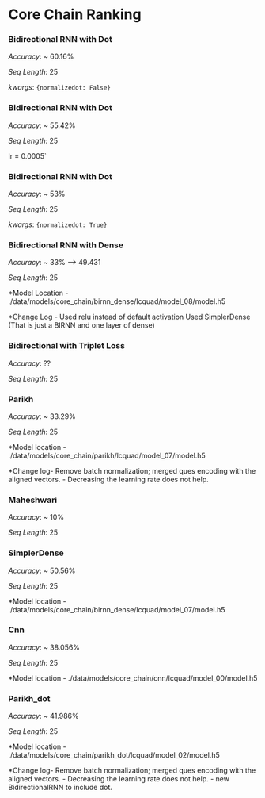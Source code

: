 # Core Chain Ranking

### Bidirectional RNN with Dot
*Accuracy*: ~ 60.16%

*Seq Length*: 25

*kwargs*: `{normalizedot: False}`

### Bidirectional RNN with Dot
*Accuracy*: ~ 55.42%

*Seq Length*: 25

lr = 0.0005`


### Bidirectional RNN with Dot
*Accuracy*: ~ 53%

*Seq Length*: 25

*kwargs*: `{normalizedot: True}`

### Bidirectional RNN with Dense
*Accuracy*: ~ 33% --> 49.431

*Seq Length*: 25

*Model Location - ./data/models/core_chain/birnn_dense/lcquad/model_08/model.h5

*Change Log -
            Used relu instead of default activation
            Used SimplerDense (That is just a BIRNN and one layer of dense)
### Bidirectional with Triplet Loss
*Accuracy*: ??

*Seq Length*: 25

### Parikh
*Accuracy*: ~ 33.29%

*Seq Length*: 25

*Model location - ./data/models/core_chain/parikh/lcquad/model_07/model.h5

*Change log- Remove batch normalization; merged ques encoding with the aligned vectors.
            - Decreasing the learning rate does not help.


### Maheshwari
*Accuracy*: ~ 10%

*Seq Length*: 25


### SimplerDense
*Accuracy*: ~ 50.56%

*Seq Length*: 25

*Model location - ./data/models/core_chain/birnn_dense/lcquad/model_07/model.h5


### Cnn
*Accuracy*: ~ 38.056%

*Seq Length*: 25

*Model location -  ./data/models/core_chain/cnn/lcquad/model_00/model.h5


### Parikh_dot
*Accuracy*: ~ 41.986%

*Seq Length*: 25

*Model location - ./data/models/core_chain/parikh_dot/lcquad/model_02/model.h5

    
*Change log- Remove batch normalization; merged ques encoding with the aligned vectors.
            - Decreasing the learning rate does not help.
            - new BidirectionalRNN to include dot.